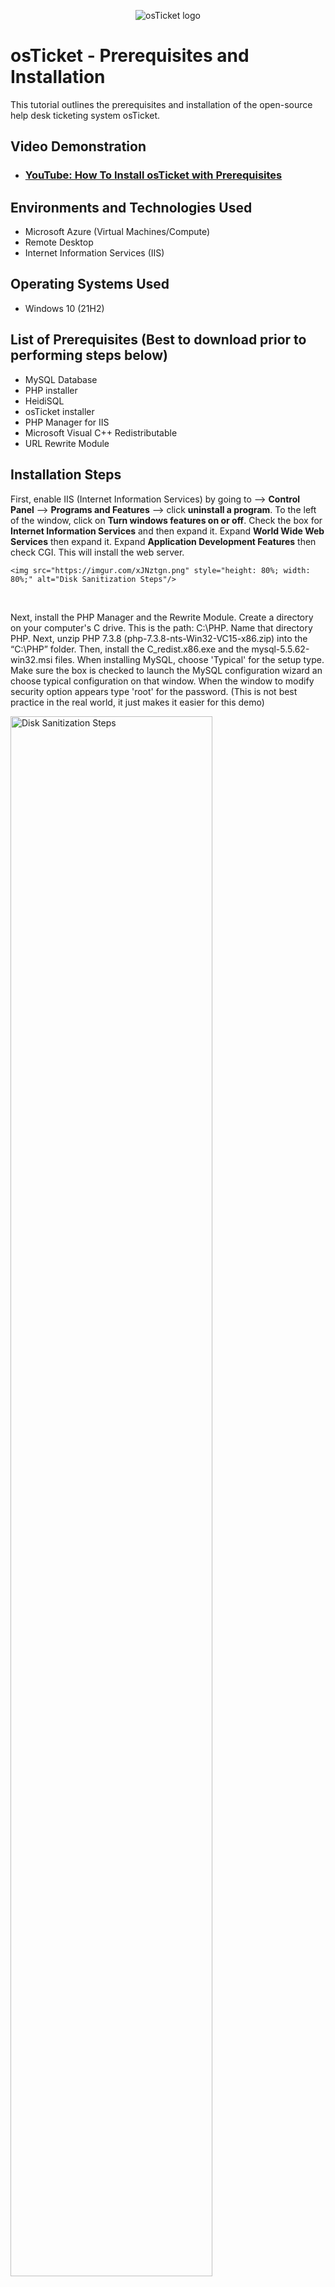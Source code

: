 <p align="center">
<img src="https://i.imgur.com/Clzj7Xs.png" alt="osTicket logo"/>
</p>

<h1>osTicket - Prerequisites and Installation</h1>
This tutorial outlines the prerequisites and installation of the open-source help desk ticketing system osTicket.<br />


<h2>Video Demonstration</h2>

- ### [YouTube: How To Install osTicket with Prerequisites](https://www.youtube.com)

<h2>Environments and Technologies Used</h2>

- Microsoft Azure (Virtual Machines/Compute)
- Remote Desktop
- Internet Information Services (IIS)

<h2>Operating Systems Used </h2>

- Windows 10</b> (21H2)

<h2>List of Prerequisites (Best to download prior to performing steps below)</h2>


- MySQL Database
- PHP installer
- HeidiSQL
- osTicket installer
- PHP Manager for IIS
- Microsoft Visual C++ Redistributable
- URL Rewrite Module

<h2>Installation Steps</h2>


<p>
    First, enable IIS (Internet Information Services) by going to --> <b>Control Panel</b> -->  <b>Programs and Features</b> --> click <b>uninstall a program</b>. To the left of the window, click on <b>Turn windows features on or off</b>. Check the box for <b>Internet Information Services</b> and then expand it. Expand <b>World Wide Web Services</b> then expand it. Expand <b>Application Development Features</b> then check CGI. This will install the web server.
</p>

    <img src="https://imgur.com/xJNztgn.png" style="height: 80%; width: 80%;" alt="Disk Sanitization Steps"/>
</p>
<br/>



<p>
Next, install the PHP Manager and the Rewrite Module. Create a directory on your computer's C drive.
This is the path: C:\PHP. Name that directory PHP. Next, unzip PHP 7.3.8 (php-7.3.8-nts-Win32-VC15-x86.zip) into the “C:\PHP” folder.
Then, install the C_redist.x86.exe  and the mysql-5.5.62-win32.msi files. When installing MySQL, choose 'Typical' for the setup type. Make sure the box is checked to launch the MySQL configuration wizard an choose  typical configuration on that window. When the window to modify security option appears type 'root' for the password. (This is not best practice in the real world, it just makes it easier for this demo)


</p>
<p>
<img src="https://imgur.com/gKtChVi.png" height="80%" width="80%" alt="Disk Sanitization Steps"/>
</p>
<br />

<p>
<img src="https://i.imgur.com/DJmEXEB.png" height="80%" width="80%" alt="Disk Sanitization Steps"/>
</p>
<p>
Now, go back to IIS  and register PHP within IIS. Go to the Start menu and open IIS by right-clicking and running as an administrator. Open the PHP Manager, click 'register a new PHP version and browse to the PHP executable housed in the C: drive. After clicking 'ok', stop and restart the web server by clicking the osticket vm and then clicking stop. Click it again click start.
</p>
<br />

</p>
<br />

<p>
<img src="https://i.imgur.com/DJmEXEB.png" height="80%" width="80%" alt="Disk Sanitization Steps"/>
</p>
<p>
Now, we are ready to install osTicket. Unzip the osticket zip folder. Copy the 'upload' folder into this path: c:\inetpub\wwwroot. Rename the folder within the path to 'osTicket'. Restart the server again. From within the IIS Manager, go to sites--> Default Web Site--> and click on osTicket. On the right panel click on Browse 80. In the IIS Manager we must enable some dependencies, these include: php_imap.dll, php_intl.dll, and php_opcache.dll. We do this by going to Sites-->Default Web Site--> osTicket---> and clicking on PHP Manager. The disabled extensions are gray. Enable them by right clicking on them and clicking enable.
</p>
<br />

<p>
<img src="https://i.imgur.com/DJmEXEB.png" height="80%" width="80%" alt="Disk Sanitization Steps"/>
</p>
<p>
Next we need to rename the ost-config php file from C:\inetpub\wwwroot\osTicket\include\ost-sampleconfig.php to C:\inetpub\wwwroot\osTicket\include\ost-config.php. We can now assign permissions on this file which will allow osTicket to make changes to this file. Right-Click on the file, go to Properties--> Security--> Advanced. Click disable inheritance and click 'remove all inherited permissions'. Click Add--> Select a Principal. In the box where you can ente an object name, type 'everyone' (Not best practice for the real-world, but okay for this demo). For Basic Permissions, check: full control. Click 'apply' and 'ok'.
</p>
<br />

<p>
<img src="https://i.imgur.com/DJmEXEB.png" height="80%" width="80%" alt="Disk Sanitization Steps"/>
</p>
<p>
We will continue with the osTicket installation within our browser. Click 'Continue' and provide a help desk name and default email. Then set up your primary administrator account credentials. 
</p>
<br />
<p>
<img src="https://i.imgur.com/DJmEXEB.png" height="80%" width="80%" alt="Disk Sanitization Steps"/>
</p>
<p>
  Now, we will install HeidiSQL. After installing, you will see the Heidi SQL installation manager. Click 'new'. Make sure your user and password are both set to root. Then click 'open'. The database is now unnamed. Right click on 'unnamed' and click 'create new'--> 'database'. The database will be called 'osTicket'.
</p>
<br />
<p>
<img src="https://i.imgur.com/DJmEXEB.png" height="80%" width="80%" alt="Disk Sanitization Steps"/>
</p>
<p>
  Back to te browser, continue with the osTicket installation. Under 'Database Settings' type osTicket as the Database, and root as bothe the username and password. Then install. You are now ready to use osTicket!
</p>
<br />
